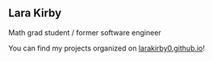 ## Lara Kirby

Math grad student / former software engineer

You can find my projects organized on [larakirby0.github.io](http://larakirby0.github.io)!
